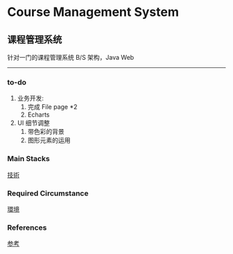 # Course Management System

## 课程管理系统

针对一门的课程管理系统
B/S 架构，Java Web

---

### to-do

1. 业务开发:
   1. 完成 File page \*2
   2. Echarts
2. UI 细节调整
   1. 带色彩的背景
   2. 图形元素的运用

### Main Stacks

[技術](./Document/stacks.md)

### Required Circumstance

[環境](./Document/circumstance.md)

### References

[参考](./Document/references.md)
